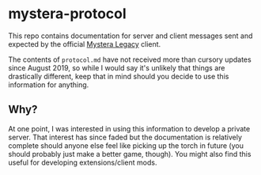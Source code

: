 # mystera-protocol
This repo contains documentation for server and client messages sent and expected by the official [Mystera Legacy](https://www.mysteralegacy.com/) client.

The contents of `protocol.md` have not received more than cursory updates since August 2019, so while I would say it's unlikely that things are drastically different, keep that in mind should you decide to use this information for anything.

## Why?

At one point, I was interested in using this information to develop a private server. That interest has since faded but the documentation is relatively complete should anyone else feel like picking up the torch in future (you should probably just make a better game, though). You might also find this useful for developing extensions/client mods.
